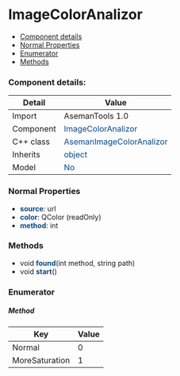 # ImageColorAnalizor

 * [Component details](#component-details)
 * [Normal Properties](#normal-properties)
 * [Enumerator](#enumerator)
 * [Methods](#methods)


### Component details:

|Detail|Value|
|------|-----|
|Import|AsemanTools 1.0|
|Component|<font color='#074885'>ImageColorAnalizor</font>|
|C++ class|<font color='#074885'>AsemanImageColorAnalizor</font>|
|Inherits|<font color='#074885'>object</font>|
|Model|<font color='#074885'>No</font>|


### Normal Properties

* <font color='#074885'><b>source</b></font>: url
* <font color='#074885'><b>color</b></font>: QColor (readOnly)
* <font color='#074885'><b>method</b></font>: int


### Methods

 * void <font color='#074885'><b>found</b></font>(int method, string path)
 * void <font color='#074885'><b>start</b></font>()



### Enumerator


##### Method

|Key|Value|
|---|-----|
|Normal|0|
|MoreSaturation|1|

